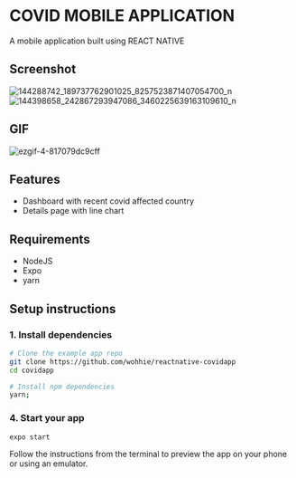 # COVID MOBILE APPLICATION

A mobile application built using REACT NATIVE

## Screenshot
![144288742_189737762901025_8257523871407054700_n](https://user-images.githubusercontent.com/13005159/106375542-8808ee00-6367-11eb-9939-cdf1b09887ae.jpg)
![144398658_242867293947086_3460225639163109610_n](https://user-images.githubusercontent.com/13005159/106375572-bedf0400-6367-11eb-922d-e48621b1ccd4.jpg)

## GIF
![ezgif-4-817079dc9cff](https://user-images.githubusercontent.com/13005159/106375604-082f5380-6368-11eb-85fe-aba1d50c1f24.gif)



## Features

- Dashboard with recent covid affected country
- Details page with line chart


## Requirements

- NodeJS
- Expo
- yarn

## Setup instructions

### 1. Install dependencies

```sh
# Clone the example app repo
git clone https://github.com/wohhie/reactnative-covidapp
cd covidapp

# Install npm dependencies
yarn;
```


### 4. Start your app

```
expo start
```

Follow the instructions from the terminal to preview the app on your phone or using an emulator.